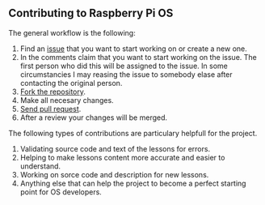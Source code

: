 ## Contributing to Raspberry Pi OS

The general workflow is the following:

1. Find an [issue](https://github.com/s-matyukevich/raspberry-pi-os/issues) that you want to start working on or create a new one.
1. In the comments claim that you want to start working on the issue. The first person who did this will be assigned to the issue. In some circumstancies I may reasing the issue to somebody elase after contacting the original person.
1. [Fork the repository](https://help.github.com/articles/fork-a-repo/).
1. Make all necesary changes.
1. [Send pull request](https://help.github.com/articles/about-pull-requests/). 
1. After a review your changes will be merged.

The following types of contributions are particulary helpfull for the project.

1. Validating source code and text of the lessons for errors.
1. Helping to make lessons content more accurate and easier to understand.
1. Working on sorce code and description for new lessons.
1. Anything else that can help the project to become a perfect starting point for OS developers.
